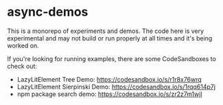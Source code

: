 # async-demos

This is a monorepo of experiments and demos. The code here is very experimental and may not build or run properly at all times and it's being worked on.

If you're looking for running examples, there are some CodeSandboxes to check out:

- LazyLitElement Tree Demo: https://codesandbox.io/s/r1r8x76wrq
- LazyLitElement Sierpinski Demo: https://codesandbox.io/s/1rqq614p7j
- npm package search demo: https://codesandbox.io/s/zr2z7m1wjl

